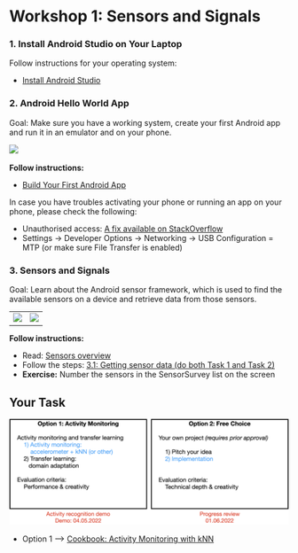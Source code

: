 # Workshop 1: Sensors and Signals


### 1. Install Android Studio on Your Laptop

Follow instructions for your operating system:
* [Install Android Studio](https://developer.android.com/studio/install.html)

### 2. Android Hello World App

Goal: Make sure you have a working system, create your first Android app and run it in an emulator and on your phone.

<img src="https://camo.githubusercontent.com/1c0ee94e6172d92afe6e1fc566bcc9ec236a8fbe2266776c5d9f2e150e9be20a/687474703a2f2f6d6174656f6a2e636f6d2f7075626c69632f696d616765732f6d6f766965732d6170702f73637265656e73686f745f73746570312e706e67" width="200">

__Follow instructions:__ 
* [Build Your First Android App](https://developer.android.com/training/basics/firstapp)

In case you have troubles activating your phone or running an app on your phone, please check the following:

* Unauthorised access: [A fix available on StackOverflow](https://stackoverflow.com/questions/30258272/adb-rsa-authorization-key-dialog-will-not-open)
* Settings -> Developer Options -> Networking -> USB Configuration = MTP (or make sure File Transfer is enabled)

### 3. Sensors and Signals

Goal: Learn about the Android sensor framework, which is used to find the available sensors on a device and retrieve data from those sensors.

<table><tr>
<td><img src="https://camo.githubusercontent.com/081ffdabcfe0e78ede3b746ff05ef9eba91eef9db2195c10a396d9df6176b3cc/68747470733a2f2f646576656c6f7065722e616e64726f69642e636f6d2f636f64656c6162732f616476616e6365642d616e64726f69642d747261696e696e672d73656e736f722d646174612f696d672f393836356337353238353139643061662e706e67" width="200"></td>
<td><img src="https://camo.githubusercontent.com/d13fa1decb8e683d5b1e8b9eb3ba43f832c872872941925fed6361a1bfaaf56b/68747470733a2f2f646576656c6f7065722e616e64726f69642e636f6d2f636f64656c6162732f616476616e6365642d616e64726f69642d747261696e696e672d73656e736f722d646174612f696d672f363233653439656431333034366564332e706e67" width="200"></td>
</tr>
</table>

__Follow instructions:__
* Read: [Sensors overview](https://developer.android.com/guide/topics/sensors/sensors_overview)
* Follow the steps: [3.1: Getting sensor data (do both Task 1 and Task 2)](https://developer.android.com/codelabs/advanced-android-training-sensor-data#0)
* __Exercise:__ Number the sensors in the SensorSurvey list on the screen 


## Your Task

<img src="img/project_options2.png" width="800">

* Option 1 --> [Cookbook: Activity Monitoring with kNN](https://github.com/osaukh/mobile_computing_lab/blob/master/Cookbook__ActivityMonitoring_with_kNN.md)
